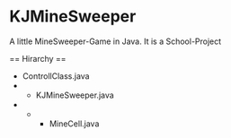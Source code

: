 KJMineSweeper
=============

A little MineSweeper-Game in Java. It is a School-Project

== Hirarchy ==
- ControllClass.java
- - KJMineSweeper.java
- - - MineCell.java
